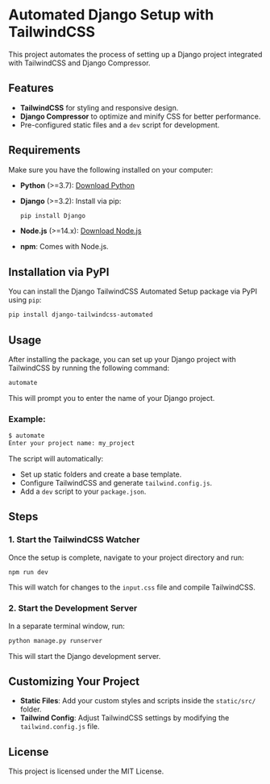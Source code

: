 # Automated Django Setup with TailwindCSS

This project automates the process of setting up a Django project integrated with TailwindCSS and Django Compressor.

## Features

- **TailwindCSS** for styling and responsive design.
- **Django Compressor** to optimize and minify CSS for better performance.
- Pre-configured static files and a `dev` script for development.

## Requirements

Make sure you have the following installed on your computer:

- **Python** (>=3.7): [Download Python](https://www.python.org/downloads/)
- **Django** (>=3.2): Install via pip:

  ```bash
  pip install Django
  ```

- **Node.js** (>=14.x): [Download Node.js](https://nodejs.org/en/)
- **npm**: Comes with Node.js.

## Installation via PyPI

You can install the Django TailwindCSS Automated Setup package via PyPI using `pip`:

```bash
pip install django-tailwindcss-automated
```

## Usage

After installing the package, you can set up your Django project with TailwindCSS by running the following command:

```bash
automate
```

This will prompt you to enter the name of your Django project.

### Example:

```bash
$ automate
Enter your project name: my_project
```

The script will automatically:

- Set up static folders and create a base template.
- Configure TailwindCSS and generate `tailwind.config.js`.
- Add a `dev` script to your `package.json`.

## Steps

### 1. Start the TailwindCSS Watcher

Once the setup is complete, navigate to your project directory and run:

```bash
npm run dev
```

This will watch for changes to the `input.css` file and compile TailwindCSS.

### 2. Start the Development Server

In a separate terminal window, run:

```bash
python manage.py runserver
```

This will start the Django development server.

## Customizing Your Project

- **Static Files**: Add your custom styles and scripts inside the `static/src/` folder.
- **Tailwind Config**: Adjust TailwindCSS settings by modifying the `tailwind.config.js` file.

## License

This project is licensed under the MIT License.